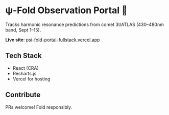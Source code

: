 # ψ-Fold Observation Portal 🌌

Tracks harmonic resonance predictions from comet 3I/ATLAS (430–480nm band, Sept 1–15).

**Live site**: [psi-fold-portal-fullstack.vercel.app](https://psi-fold-portal-fullstack.vercel.app)

## Tech Stack
- React (CRA)
- Recharts.js
- Vercel for hosting

## Contribute
PRs welcome! Fold responsibly.
